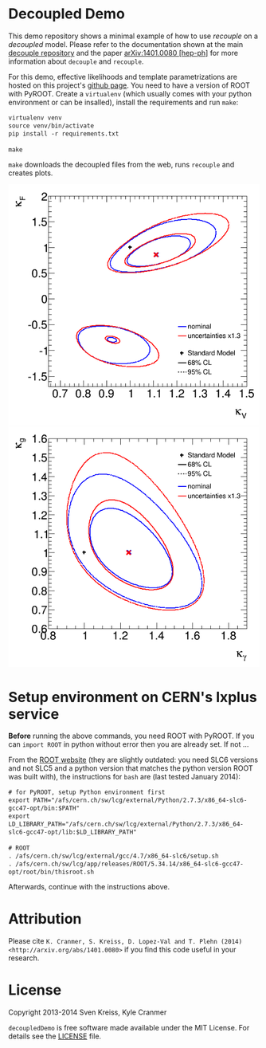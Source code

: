 # Decoupled Demo

This demo repository shows a minimal example of how to use _recouple_ on a _decoupled_ model. Please refer to the documentation shown at the main [decouple repository](https://github.com/svenkreiss/decouple) and the paper [arXiv:1401.0080 \[hep-ph\]](http://arxiv.org/abs/1401.0080) for more information about `decouple` and `recouple`. 

For this demo, effective likelihoods and template parametrizations are hosted on this project's [github page](http://svenkreiss.github.com/decoupledDemo). You need to have a version of ROOT with PyROOT. Create a `virtualenv` (which usually comes with your python environment or can be insalled), install the requirements and run `make`:

```
virtualenv venv
source venv/bin/activate
pip install -r requirements.txt

make
```

`make` downloads the decoupled files from the web, runs `recouple` and creates plots.

![kVkF](plots/kVkF.png)
![kVkF](plots/kGlukGamma.png)


# Setup environment on CERN's lxplus service

__Before__ running the above commands, you need ROOT with PyROOT. If you can `import ROOT` in python without error then you are already set. If not ...

From the [ROOT website](http://root.cern.ch/drupal/content/production-version-534) (they are slightly outdated: you need SLC6 versions and not SLC5 and a python version that matches the python version ROOT was built with), the instructions for `bash` are (last tested January 2014):

```
# for PyROOT, setup Python environment first
export PATH="/afs/cern.ch/sw/lcg/external/Python/2.7.3/x86_64-slc6-gcc47-opt/bin:$PATH"
export LD_LIBRARY_PATH="/afs/cern.ch/sw/lcg/external/Python/2.7.3/x86_64-slc6-gcc47-opt/lib:$LD_LIBRARY_PATH"

# ROOT
. /afs/cern.ch/sw/lcg/external/gcc/4.7/x86_64-slc6/setup.sh
. /afs/cern.ch/sw/lcg/app/releases/ROOT/5.34.14/x86_64-slc6-gcc47-opt/root/bin/thisroot.sh
```

Afterwards, continue with the instructions above.


# Attribution

Please cite `K. Cranmer, S. Kreiss, D. Lopez-Val and T. Plehn (2014) <http://arxiv.org/abs/1401.0080>` if you find this code useful in your research.


# License

Copyright 2013-2014 Sven Kreiss, Kyle Cranmer

`decoupledDemo` is free software made available under the MIT License. For details see
the [LICENSE](LICENSE) file.